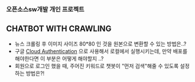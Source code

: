### 오픈소스sw개발 개인 프로젝트
## CHATBOT WITH CRAWLING

- 뉴스 크롤링 후 이미지 사이즈 80*80 인 것을 원본으로 변환할 수 있는 방법은..?
- 구글 [Cloud Authentication](https://cloud.google.com/docs/authentication/getting-started?hl=ko) 으로 사용해서 로컬에서 실행시키는데, 
만약 배포를 해야한다면 이 부분은 어떻게 해야할지 ..?
- 회원으로 로그인 했을 때, 주어진 키워드로 챗봇이 "먼저 검색"해줄 수 있도록 설정하는 방법은?!
